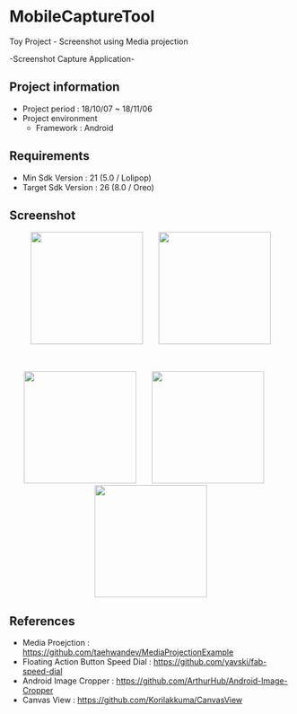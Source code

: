 # MobileCaptureTool
Toy Project - Screenshot using Media projection

-Screenshot Capture Application-

## Project information
  * Project period : 18/10/07 ~ 18/11/06
  * Project environment
    * Framework : Android



## Requirements
  * Min Sdk Version : 21 (5.0 / Lolipop)
  * Target Sdk Version : 26 (8.0 / Oreo)



## Screenshot
  <p align="center">
 <img width="200" src="https://user-images.githubusercontent.com/28249981/48065872-38322f80-e20f-11e8-84df-b4f83d9bc45d.png"/>
 &nbsp;&nbsp;&nbsp;&nbsp;&nbsp;
 <img width="200" src="https://user-images.githubusercontent.com/28249981/48065873-38322f80-e20f-11e8-8bde-5b64bcc50546.png"/>
</p><br>
<p align="center">
 <img width="200" src="https://user-images.githubusercontent.com/28249981/48065874-38cac600-e20f-11e8-893f-8edc511d24ea.png"/>
 &nbsp;&nbsp;&nbsp;&nbsp;&nbsp;
 <img width="200" src="https://user-images.githubusercontent.com/28249981/48065876-38cac600-e20f-11e8-942e-aac35915cf72.png"/>
 &nbsp;&nbsp;&nbsp;&nbsp;&nbsp;
 <img width="200" src="https://user-images.githubusercontent.com/28249981/48065877-38cac600-e20f-11e8-824b-d5eb9d241e66.png"/>
</p>
  
  
## References
  * Media Proejction : https://github.com/taehwandev/MediaProjectionExample
  * Floating Action Button Speed Dial : https://github.com/yavski/fab-speed-dial
  * Android Image Cropper : https://github.com/ArthurHub/Android-Image-Cropper
  * Canvas View : https://github.com/Korilakkuma/CanvasView
